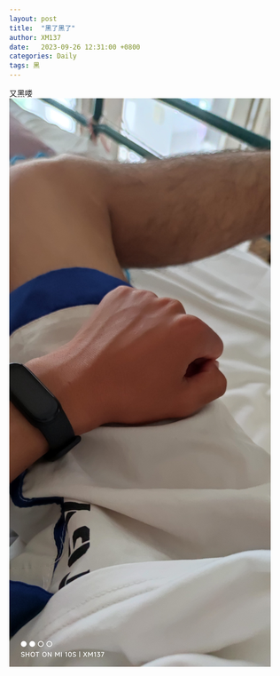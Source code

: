 ```yaml
---
layout: post
title:  "黑了黑了"
author: XM137
date:   2023-09-26 12:31:00 +0800
categories: Daily
tags: 黑
---
```

又黑喽
![IMG_20230926_123118.jpg](/assets/Daily-image/20230926/IMG_20230926_123118.jpg)